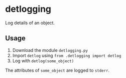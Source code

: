 # detlogging
Log details of an object.

## Usage
1. Download the module `detlogging.py`
2. Import `detlog` using `from .detlogging import detlog`
3. Log with `detlog(some_object)`

The attributes of `some_object` are logged to `stderr`.
